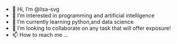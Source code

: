 - 👋 Hi, I’m @lisa-svg
- 👀 I’m interested in programming and artificial intelligence
- 🌱 I’m currently learning python,and data science
- 💞️ I’m looking to collaborate on any task that will offer exposure!
- 📫 How to reach me ...

<!---
lisa-svg/lisa-svg is a ✨ special ✨ repository because its `README.md` (this file) appears on your GitHub profile.
You can click the Preview link to take a look at your changes.
--->
